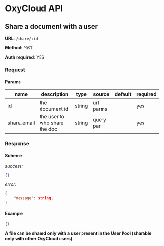 # OxyCloud API
## Share a document with a user

**URL**: `/share/:id`

**Method**: `POST`

**Auth required**: YES

### Request
#### Params
|name         |description                       |type   |source   |default|required|
|-------------|----------------------------------|-------|---------|-------|--------|
|id           |the document id                   |string |url parms|       | yes    |
|share_email  |the user to who share the doc     |string |query par|       | yes    |

### Response
#### Scheme
*success:*
```json
{}
```
*error:*
```json
{
    "message": string,
}
```

#### Example
```json
{}
```

**A file can be shared only with a user present in the User Pool (sharable only with other OxyCloud users)**
